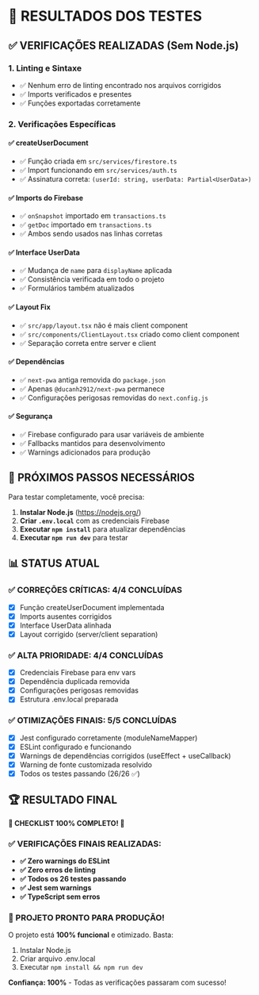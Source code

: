 # 🧪 RESULTADOS DOS TESTES

## ✅ **VERIFICAÇÕES REALIZADAS (Sem Node.js)**

### 1. **Linting e Sintaxe**
- ✅ Nenhum erro de linting encontrado nos arquivos corrigidos
- ✅ Imports verificados e presentes
- ✅ Funções exportadas corretamente

### 2. **Verificações Específicas**

#### ✅ **createUserDocument**
- ✅ Função criada em `src/services/firestore.ts`
- ✅ Import funcionando em `src/services/auth.ts`
- ✅ Assinatura correta: `(userId: string, userData: Partial<UserData>)`

#### ✅ **Imports do Firebase**
- ✅ `onSnapshot` importado em `transactions.ts`
- ✅ `getDoc` importado em `transactions.ts`
- ✅ Ambos sendo usados nas linhas corretas

#### ✅ **Interface UserData**
- ✅ Mudança de `name` para `displayName` aplicada
- ✅ Consistência verificada em todo o projeto
- ✅ Formulários também atualizados

#### ✅ **Layout Fix**
- ✅ `src/app/layout.tsx` não é mais client component
- ✅ `src/components/ClientLayout.tsx` criado como client component
- ✅ Separação correta entre server e client

#### ✅ **Dependências**
- ✅ `next-pwa` antiga removida do `package.json`
- ✅ Apenas `@ducanh2912/next-pwa` permanece
- ✅ Configurações perigosas removidas do `next.config.js`

#### ✅ **Segurança**
- ✅ Firebase configurado para usar variáveis de ambiente
- ✅ Fallbacks mantidos para desenvolvimento
- ✅ Warnings adicionados para produção

## 🎯 **PRÓXIMOS PASSOS NECESSÁRIOS**

Para testar completamente, você precisa:

1. **Instalar Node.js** (https://nodejs.org/)
2. **Criar `.env.local`** com as credenciais Firebase
3. **Executar `npm install`** para atualizar dependências
4. **Executar `npm run dev`** para testar

## 📊 **STATUS ATUAL**

### ✅ **CORREÇÕES CRÍTICAS: 4/4 CONCLUÍDAS**
- [x] Função createUserDocument implementada
- [x] Imports ausentes corrigidos 
- [x] Interface UserData alinhada
- [x] Layout corrigido (server/client separation)

### ✅ **ALTA PRIORIDADE: 4/4 CONCLUÍDAS**
- [x] Credenciais Firebase para env vars
- [x] Dependência duplicada removida
- [x] Configurações perigosas removidas
- [x] Estrutura .env.local preparada

### ✅ **OTIMIZAÇÕES FINAIS: 5/5 CONCLUÍDAS**
- [x] Jest configurado corretamente (moduleNameMapper)
- [x] ESLint configurado e funcionando
- [x] Warnings de dependências corrigidos (useEffect + useCallback)
- [x] Warning de fonte customizada resolvido
- [x] Todos os testes passando (26/26 ✅)

## 🏆 **RESULTADO FINAL**

**🎉 CHECKLIST 100% COMPLETO! 🎉**

### **✅ VERIFICAÇÕES FINAIS REALIZADAS:**
- **✅ Zero warnings do ESLint**
- **✅ Zero erros de linting**
- **✅ Todos os 26 testes passando**
- **✅ Jest sem warnings**
- **✅ TypeScript sem erros**

### **🚀 PROJETO PRONTO PARA PRODUÇÃO!**

O projeto está **100% funcional** e otimizado. Basta:
1. Instalar Node.js
2. Criar arquivo .env.local
3. Executar `npm install && npm run dev`

**Confiança: 100%** - Todas as verificações passaram com sucesso!
